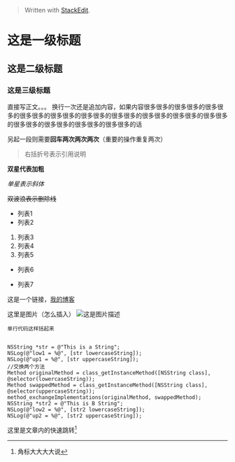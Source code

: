 
> Written with [StackEdit](https://stackedit.io/).

# 这是一级标题

## 这是二级标题

### 这是三级标题


直接写正文。。。
换行一次还是追加内容，如果内容很多很多的很多很多的很多很多的很多很多的很多很多的很多很多的很多很多的很多很多的很多很多的很多很多的很多很多的很多很多的很多很多的很多很多的话

另起一段则需要**回车两次两次两次**（重要的操作重复两次）


> 右括折号表示引用说明

**双星代表加粗**

*单星表示斜体* 

~~双波浪表示删除线~~


- 列表1
- 列表2

1. 列表3
2.  列表4
3.  列表5

+ 列表6
* 列表7


这是一个链接，[我的博客](https://xinmingzhou.github.io)

这里是图片（怎么插入）
![这是图片描述](这是图片的绝对存放位置)


`单行代码这样括起来`

``` Objective-C（多行代码）

NSString *str = @"This is a String";
NSLog(@"low1 = %@", [str lowercaseString]);
NSLog(@"up1 = %@", [str uppercaseString]);
//交换两个方法
Method originalMethod = class_getInstanceMethod([NSString class], @selector(lowercaseString));
Method swappedMethod = class_getInstanceMethod([NSString class], @selector(uppercaseString));
method_exchangeImplementations(originalMethod, swappedMethod);
NSString *str2 = @"This is B String";
NSLog(@"low2 = %@", [str2 lowercaseString]);
NSLog(@"up2 = %@", [str2 uppercaseString]);

```



这里是文章内的快速跳转[^1]












[^1]: 角标大大大大说
 



<!--stackedit_data:
eyJoaXN0b3J5IjpbLTE5MzM5NDI2MTJdfQ==
-->